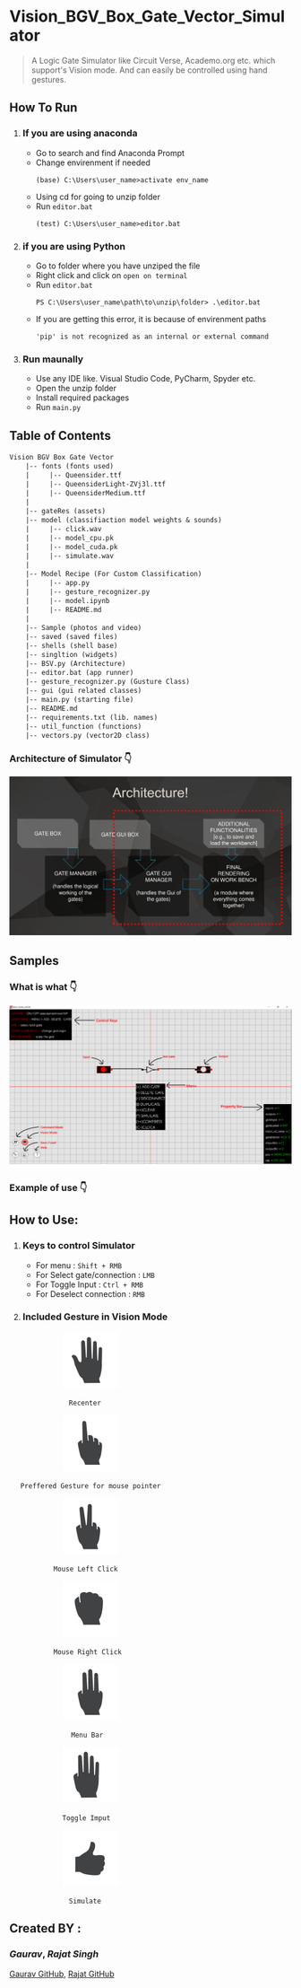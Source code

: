 # Vision_BGV_Box_Gate_Vector_Simulator
> A Logic Gate Simulator like Circuit Verse, Academo.org etc. which support's Vision mode. And can easily  be controlled using hand gestures.

## How To Run
1. ### If you are using anaconda
    * Go to search and find Anaconda Prompt
    * Change envirenment if needed 
        ```
        (base) C:\Users\user_name>activate env_name
        ```
    * Using cd for going to unzip folder
    * Run `editor.bat`
        ```
        (test) C:\Users\user_name>editor.bat
        ```
2. ### if you are using Python
    * Go to folder where you have unziped the file
    * Right click and click on `open on terminal`
    * Run `editor.bat`
        ```
        PS C:\Users\user_name\path\to\unzip\folder> .\editor.bat
        ```
    * If you are getting this error, it is because of envirenment paths
        ```
        'pip' is not recognized as an internal or external command
        ```
3. ### Run maunally
    * Use any IDE like. Visual Studio Code, PyCharm, Spyder etc.
    * Open the unzip folder
    * Install required packages
    * Run `main.py`
## Table of Contents
```
Vision BGV Box Gate Vector
    |-- fonts (fonts used)
    |     |-- Queensider.ttf
    |     |-- QueensiderLight-ZVj3l.ttf
    |     |-- QueensiderMedium.ttf
    |   
    |-- gateRes (assets)
    |-- model (classifiaction model weights & sounds)
    |     |-- click.wav
    |     |-- model_cpu.pk
    |     |-- model_cuda.pk
    |     |-- simulate.wav
    |
    |-- Model Recipe (For Custom Classification)
    |     |-- app.py
    |     |-- gesture_recognizer.py
    |     |-- model.ipynb
    |     |-- README.md
    |
    |-- Sample (photos and video)
    |-- saved (saved files)
    |-- shells (shell base)
    |-- singltion (widgets)
    |-- BSV.py (Architecture)
    |-- editor.bat (app runner)
    |-- gesture_recognizer.py (Gusture Class)
    |-- gui (gui related classes)
    |-- main.py (starting file)
    |-- README.md
    |-- requirements.txt (lib. names)
    |-- util_function (functions)
    |-- vectors.py (vector2D class)
```
### Architecture of Simulator 👇

![](Sample/arch_1.jpg)
## Samples
### What is what 👇
![](Sample/tutorial_1.png)
### Example of use 👇

## How to Use:
1. ### Keys to control Simulator 
    * For menu : `Shift + RMB`
    * For Select gate/connection : `LMB`
    * For Toggle Input : `Ctrl + RMB`
    * For Deselect connection : `RMB`
2. ### Included Gesture in Vision Mode
$~~~~~~~~~~~~~~~~~~~~~~~$ <img src="https://github.com/Rajatsingh24/Vision_BGV_Box_Gate_Vector_Simulator/blob/main/Sample/6.jpg?raw=true" alt="drawing" width="100"/>

$~~~~~~~~~~~~~~~~~~~~~~~~~~$ `Recenter`

$~~~~~~~~~~~~~~~~~~~~~~~$ <img src="https://github.com/Rajatsingh24/Vision_BGV_Box_Gate_Vector_Simulator/blob/main/Sample/1.jpg?raw=true" alt="drawing" width="100"/>

$~~~~$ `Preffered Gesture for mouse pointer`

$~~~~~~~~~~~~~~~~~~~~~~~$ <img src="https://github.com/Rajatsingh24/Vision_BGV_Box_Gate_Vector_Simulator/blob/main/Sample/2.jpg?raw=true" alt="drawing" width="100"/>

$~~~~~~~~~~~~~~~~~~~$ `Mouse Left Click`

$~~~~~~~~~~~~~~~~~~~~~~~$ <img src="https://github.com/Rajatsingh24/Vision_BGV_Box_Gate_Vector_Simulator/blob/main/Sample/3.jpg?raw=true" alt="drawing" width="100"/>

$~~~~~~~~~~~~~~~~~~~$ `Mouse Right Click`

$~~~~~~~~~~~~~~~~~~~~~~~$ <img src="https://github.com/Rajatsingh24/Vision_BGV_Box_Gate_Vector_Simulator/blob/main/Sample/4.jpg?raw=true" alt="drawing" width="100"/>

$~~~~~~~~~~~~~~~~~~~~~~~~~~~$ `Menu Bar`

$~~~~~~~~~~~~~~~~~~~~~~~$ <img src="https://github.com/Rajatsingh24/Vision_BGV_Box_Gate_Vector_Simulator/blob/main/Sample/5.jpg?raw=true" alt="drawing" width="100"/>

$~~~~~~~~~~~~~~~~~~~~~~~$ `Toggle Imput`

$~~~~~~~~~~~~~~~~~~~~~~~$ <img src="https://github.com/Rajatsingh24/Vision_BGV_Box_Gate_Vector_Simulator/blob/main/Sample/7.jpg?raw=true" alt="drawing" width="100"/>

$~~~~~~~~~~~~~~~~~~~~~~~~~~$ `Simulate`


## Created BY :
    
### *Gaurav*, *Rajat Singh*

    
[Gaurav GitHub,](https://github.com/green-gray-gaurav "gitHub link") [Rajat GitHub](https://github.com/Rajatsingh24 "gitHub link")
